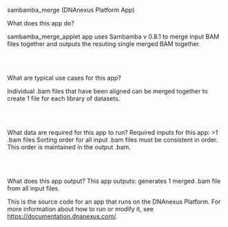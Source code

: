  
<!-- dx-header -->
sambamba_merge (DNAnexus Platform App)
  
What does this app do?

sambamba_merge_applet app uses Sambamba v 0.8.1 to merge input BAM files together and outputs the resuting single merged BAM together.  

<br></br>

What are typical use cases for this app?

Individual .bam files that have been aligned can be merged together to create 1 file for each library of datasets. 

<br></br>

What data are required for this app to run?
Required inputs for this app: >1 .bam files 
Sorting order for all input .bam files must be consistent in order. This order is maintained in the output .bam.

<br></br>

What does this app output?
This app outputs: generates 1 merged .bam file from all input files

This is the source code for an app that runs on the DNAnexus Platform.
For more information about how to run or modify it, see
https://documentation.dnanexus.com/.

